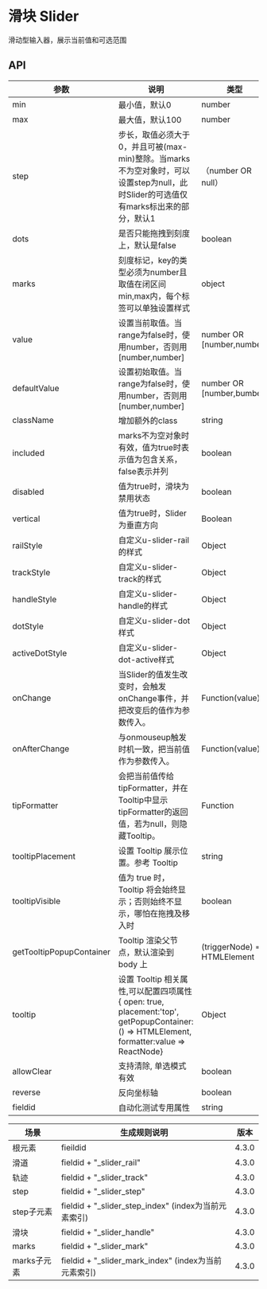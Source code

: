 # 滑块 Slider

滑动型输入器，展示当前值和可选范围

## API

<!--Slider-->
| 参数 | 说明 | 类型 | 默认值 | 版本 |
| --- | --- | --- | --- | --- |
|min|最小值，默认0|number|0|
|max|最大值，默认100|number|100|
|step|步长，取值必须大于0，并且可被(max-min)整除。当marks不为空对象时，可以设置step为null，此时Slider的可选值仅有marks标出来的部分，默认1|（number OR null）|1|
|dots|是否只能拖拽到刻度上，默认是false|boolean|false|
|marks|刻度标记，key的类型必须为number且取值在闭区间min,max内，每个标签可以单独设置样式|object|{number:string} OR {number:{style:object,label:string}}|
|value|设置当前取值。当range为false时，使用number，否则用[number,number]|number OR [number,number]|0 OR [0,0]|
|defaultValue|设置初始取值。当range为false时，使用number，否则用[number,number]|number OR [number,bumber]|0 OR [0,0]|
|className|增加额外的class|string|''|
|included|marks不为空对象时有效，值为true时表示值为包含关系，false表示并列|boolean|true|
|disabled|值为true时，滑块为禁用状态|boolean|false|
|vertical|值为true时，Slider为垂直方向|Boolean|false|
|railStyle|自定义u-slider-rail的样式|Object|-|
|trackStyle|自定义u-slider-track的样式|Object|-|
|handleStyle|自定义u-slider-handle的样式|Object|-|
|dotStyle|自定义u-slider-dot样式|Object|-|
|activeDotStyle|自定义u-slider-dot-active样式|Object|-|
|onChange|当Slider的值发生改变时，会触发onChange事件，并把改变后的值作为参数传入。|Function(value)|NOOP|
|onAfterChange|与onmouseup触发时机一致，把当前值作为参数传入。|Function(value)|NOOP|
|tipFormatter|会把当前值传给tipFormatter，并在Tooltip中显示tipFormatter的返回值，若为null，则隐藏Tooltip。|Function|-|
|tooltipPlacement|设置 Tooltip 展示位置。参考 Tooltip|string|-|v4.0.0
|tooltipVisible|值为 true 时，Tooltip 将会始终显示；否则始终不显示，哪怕在拖拽及移入时|boolean|-|v4.0.0
|getTooltipPopupContainer|Tooltip 渲染父节点，默认渲染到 body 上|(triggerNode) => HTMLElement|() => document.body|v4.0.0
|tooltip|设置 Tooltip 相关属性,可以配置四项属性{ open: true, placement:'top', getPopupContainer:() => HTMLElement, formatter:value => ReactNode}|Object|-|4.4.4
|allowClear|支持清除, 单选模式有效|boolean|-|v4.0.0
|reverse|反向坐标轴|boolean|-|v4.0.0
|fieldid|自动化测试专用属性|string|-|4.3.0


| 场景     | 生成规则说明                   | 版本  |
| -------- | ----------------------------- | ----- |
| 根元素   | fieildid                      | 4.3.0 |
| 滑道 | fieldid + "\_slider_rail" | 4.3.0 |
| 轨迹 | fieldid + "\_slider_track" | 4.3.0 |
| step | fieldid + "\_slider_step" | 4.3.0 |
| step子元素 | fieldid + "\_slider_step_index" (index为当前元素索引) | 4.3.0 |
| 滑块 | fieldid + "\_slider_handle" | 4.3.0 |
| marks | fieldid + "\_slider_mark" | 4.3.0 |
| marks子元素 | fieldid + "\_slider_mark_index" (index为当前元素索引) | 4.3.0 |
